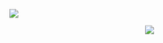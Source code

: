 <img src="https://capsule-render.vercel.app/api?type=egg&color=black&height=300px&section=header&text=헤더임&fontSize=1.5rem" />



<p  align="center">
    <a href="https://skillicons.dev">
    <img src="https://skillicons.dev/icons?i=js,java,html,css,react,mysql,eclipse&perline=3" />
  </a>
</p>
</div>
